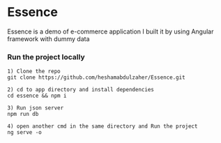 # Essence

Essence is a demo of e-commerce application I built it by using Angular framework with dummy data

### Run the project locally

```
1) Clone the repo
git clone https://github.com/heshamabdulzaher/Essence.git

2) cd to app directory and install dependencies
cd essence && npm i

3) Run json server
npm run db

4) open another cmd in the same directory and Run the project
ng serve -o
```
